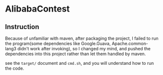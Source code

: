# AlibabaContest
## Instruction

Because of unfamiliar with maven, after packaging the project, I failed to run the program(some dependencies like Google.Guava, Apache.common-lang3 didn't work after invoking), so I changed my mind, and pushed the dependencies into this project rather than let them handled by maven.

see the <code>target/</code> document and <code>cmd.sh</code>, and you will understand how to run the code.
